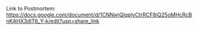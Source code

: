 Link to Postmortem:
https://docs.google.com/document/d/1CNNwjQlqplyCtrRCF8iQ25oMHcRcBnKAHX3dIT6_Y-k/edit?usp=share_link
